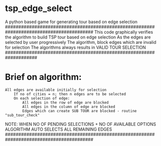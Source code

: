 # tsp_edge_select
A python based game for generating tour based on edge selection
#########################################################################################
This code graphically verifies the algorithm to build TSP tour based on edge selection
As the edges are selected by user progressively
   The algorithm, block edges which are invalid for selection
   The algorithms always results in VALID TOUR SELECTION
####################################################################
#   Brief on algorithm:
   	All edges are available initially for selection
     	If no of cities = n; then n edges are to be selected
    	On each selection of edge:
        	All edges in the row of edge are blocked
        	All edges in the column of edge are blocked
        	Edges which can create SUB TOUR are blocked - routine "sub_tour_check"
 
 NOTE: WHEN NO OF PENDING SELECTIONS + NO OF AVAILABLE OPTIONS
        	ALGORITHM AUTO SELECTS ALL REMAINING EDGES
#########################################################################################
